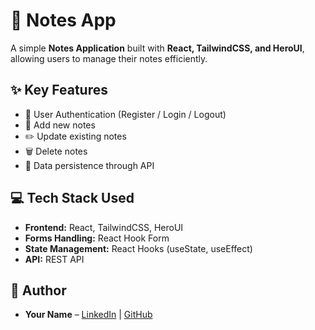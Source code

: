 # 📝 Notes App

A simple **Notes Application** built with **React, TailwindCSS, and HeroUI**, allowing users to manage their notes efficiently.

## ✨ Key Features

* 👤 User Authentication (Register / Login / Logout)
* 📝 Add new notes
* ✏️ Update existing notes
* 🗑️ Delete notes
* 💾 Data persistence through API

## 💻 Tech Stack Used

* **Frontend:** React, TailwindCSS, HeroUI
* **Forms Handling:** React Hook Form
* **State Management:** React Hooks (useState, useEffect)
* **API:** REST API

## 👤 Author

* **Your Name** – [LinkedIn](https://www.linkedin.com/in/mahmoud-mohamed-a15559353) | [GitHub](https://github.com/its-mahm0ud)
